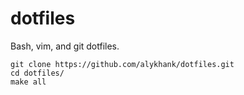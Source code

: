 # dotfiles

Bash, vim, and git dotfiles.

    git clone https://github.com/alykhank/dotfiles.git
    cd dotfiles/
    make all
